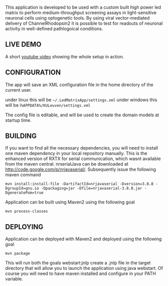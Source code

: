 This application is developed to be used with a custom built high power led matrix to perform medium-throughput screening assays in light-sensitive neuronal cells using optogenetic tools. By using viral vector-mediated delivery of ChannelRhodopsin2 it is possible to test for readouts of neuronal activity in well-defined pathlogoical conditions. 

LIVE DEMO
---------
A short [youtube video](http://www.youtube.com/watch?v=n9LuOjYpKvs) showing the whole setup in action. 

CONFIGURATION
-------------

The app will save an XML configuration file in the home directory of the current user.

under linux this will be `~/.LedMatrixApp/settings.xml`
under windows this will be i`%APPDATA%/KULeuven/settings.xml`

The config file is editable, and will be used to create the domain models at startup time.

BUILDING
--------

If you want to find all the necessary dependencies, you will need to install one maven dependency in your local repository manually. 
This is the enhanced version of RXTX for serial communication, which wasnt available from the maven central. 
nrserialJava can be downloaded at http://code.google.com/p/nrjavaserial/. Subsequently issue the following maven command

    mvn install:install-file -DartifactId=nrjavaserial -Dversion=3.8.8 -DgroupId=gnu.io -Dpackaging=jar -Dfile=nrjavaserial-3.8.8.jar -DgeneratePom=true

Application can be built using Maven2 using the following goal

    mvn process-classes

DEPLOYING
---------

Application can be deployed with Maven2 and deployed using the following goal

    mvn package

This will run both the goals webstart:jnlp create a .jnlp file in the target directory that will allow you to launch the application using java webstart. 
Of course you will need to have maven installed and configure in your PATH variable.
